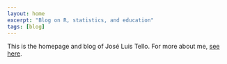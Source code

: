 ```yaml
---
layout: home
excerpt: "Blog on R, statistics, and education"
tags: [blog]
---
```


This is the homepage and blog of José Luis Tello. For more about me, <a href="/about" style="text-decoration: underline">see here</a>.
